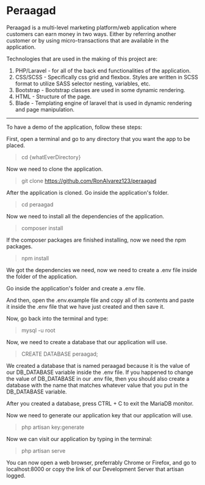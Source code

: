# Peraagad

Peraagad is a multi-level marketing platform/web application where customers can earn money in two ways. Either by referring another customer or by using micro-transactions that are available in the application.


Technologies that are used in the making of this project are:
1. PHP/Laravel - for all of the back end functionalities of the application.
2. CSS/SCSS - Specifically css grid and flexbox. Styles are written in SCSS format to utilize SASS selector nesting, variables, etc.
3. Bootstrap - Bootstrap classes are used in some dynamic rendering.
4. HTML - Structure of the page.
5. Blade - Templating engine of laravel that is used in dynamic rendering and page manipulation.



***

To have a demo of the application, follow these steps:

First, open a terminal and go to any directory that you want the app to be placed.


> cd {whatEverDirectory}


Now we need to clone the application.


> git clone https://github.com/RonAlvarez123/peraagad


After the application is cloned. Go inside the application's folder.


> cd peraagad


Now we need to install all the dependencies of the application.


> composer install


If the composer packages are finished installing, now we need the npm packages.


> npm install


We got the dependencies we need, now we need to create a .env file inside the folder of the application.

Go inside the application's folder and create a .env file.

And then, open the .env.example file and copy all of its contents and paste it inside the .env file that we have just created and then save it.

Now, go back into the terminal and type:


> mysql -u root


Now, we need to create a database that our application will use.


> CREATE DATABASE peraagad;


We created a database that is named peraagad because it is the value of our DB_DATABASE variable inside the .env file.
If you happened to change the value of DB_DATABASE in our .env file, then you should also create a database with the name that matches whatever value that you put in the DB_DATABASE variable.


After you created a database, press CTRL + C to exit the MariaDB monitor.


Now we need to generate our application key that our application will use.


> php artisan key:generate


Now we can visit our application by typing in the terminal:


> php artisan serve


You can now open a web browser, preferrably Chrome or Firefox, and go to localhost:8000 or copy the link of our Development Server that artisan logged.
